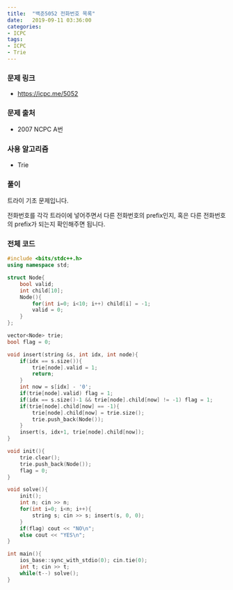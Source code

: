 ```yaml
---
title:  "백준5052 전화번호 목록"
date:   2019-09-11 03:36:00
categories:
- ICPC
tags:
- ICPC
- Trie
---
```


### 문제 링크
* https://icpc.me/5052

### 문제 출처
* 2007 NCPC A번

### 사용 알고리즘
* Trie

### 풀이
트라이 기초 문제입니다.

전화번호를 각각 트라이에 넣어주면서 다른 전화번호의 prefix인지, 혹은 다른 전화번호의 prefix가 되는지 확인해주면 됩니다.

### 전체 코드
```cpp
#include <bits/stdc++.h>
using namespace std;

struct Node{
	bool valid;
	int child[10];
	Node(){
		for(int i=0; i<10; i++) child[i] = -1;
		valid = 0;
	}
};

vector<Node> trie;
bool flag = 0;

void insert(string &s, int idx, int node){
	if(idx == s.size()){
		trie[node].valid = 1;
		return;
	}
	int now = s[idx] - '0';
	if(trie[node].valid) flag = 1;
	if(idx == s.size()-1 && trie[node].child[now] != -1) flag = 1;
	if(trie[node].child[now] == -1){
		trie[node].child[now] = trie.size();
		trie.push_back(Node());
	}
	insert(s, idx+1, trie[node].child[now]);
}

void init(){
	trie.clear();
	trie.push_back(Node());
	flag = 0;
}

void solve(){
	init();
	int n; cin >> n;
	for(int i=0; i<n; i++){
		string s; cin >> s; insert(s, 0, 0);
	}
	if(flag) cout << "NO\n";
	else cout << "YES\n";
}

int main(){
	ios_base::sync_with_stdio(0); cin.tie(0);
	int t; cin >> t;
	while(t--) solve();
}
```
